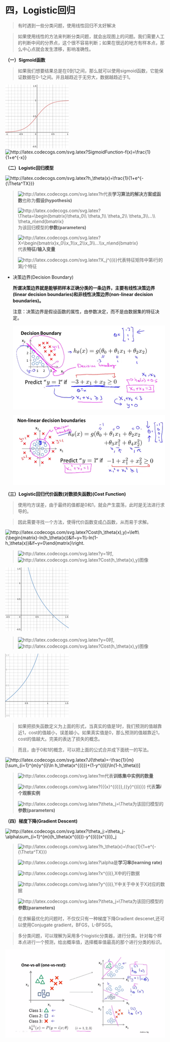 # 四，Logistic回归

> 有时遇到一些分类问题，使用线性回归不太好解决

> 如果使用线性的方法来判断分类问题，就会出现图上的问题。我们需要人工的判断中间的分界点，这个很不容易判断；如果在很远的地方有样本点，那么中心点就会发生漂移，影响准确性。

**（一）Sigmoid函数**

> 如果我们想要结果总是在0到1之间，那么就可以使用sigmoid函数，它能保证数据在0-1之间。并且越趋近于无穷大，数据越趋近于1。

<img src="https://raw.githubusercontent.com/hoshiki-elmea/MachineLearning-AndrewNG-NoteBook/main/Images/sigfmoid-graph.jpg?raw=true" style="zoom:25%;" />

<img  src="http://latex.codecogs.com/svg.latex?SigmoidFunction-f(x)=\frac{1}{1&plus;e^{-x}}"   title="http://latex.codecogs.com/svg.latex?SigmoidFunction-f(x)=\frac{1}{1+e^{-x}}"  />

**（二）Logistic回归模型**

<img  src="http://latex.codecogs.com/svg.latex?h_\theta(x)=\frac{1}{1&plus;e^{-{\Theta^TX}}}"   title="http://latex.codecogs.com/svg.latex?h_\theta(x)=\frac{1}{1+e^{-{\Theta^TX}}}"  />

> <img src="http://latex.codecogs.com/svg.latex?h" title="http://latex.codecogs.com/svg.latex?h" />代表**学习算法的解决方案或函数**也称为**假设(hypothesis)**
>
> <img  src="http://latex.codecogs.com/svg.latex?\Theta=\begin{bmatrix}\theta_0\\&space;\theta_1\\&space;\theta_2\\&space;\theta_3\\...\\&space;\theta_n\end{bmatrix}"   title="http://latex.codecogs.com/svg.latex?\Theta=\begin{bmatrix}\theta_0\\  \theta_1\\ \theta_2\\ \theta_3\\...\\ \theta_n\end{bmatrix}" />为该回归模型的**参数(parameters)**
>
> <img  src="http://latex.codecogs.com/svg.latex?X=\begin{bmatrix}x_0\\x_1\\x_2\\x_3\\...\\x_n\end{bmatrix}"   title="http://latex.codecogs.com/svg.latex?X=\begin{bmatrix}x_0\\x_1\\x_2\\x_3\\...\\x_n\end{bmatrix}"  />代表**特征/输入变量**
>
> <img src="http://latex.codecogs.com/svg.latex?X_j^{(i)}" title="http://latex.codecogs.com/svg.latex?X_j^{(i)}" />代表特征矩阵中第i行的第j个特征

* 决策边界(Decision Boundary)

  **所谓决策边界就是能够把样本正确分类的一条边界，主要有线性决策边界(linear decision boundaries)和非线性决策边界(non-linear decision boundaries)。**

  注意：决策边界是假设函数的属性，由参数决定，而不是由数据集的特征决定。

  ![线性决策边界](https://raw.githubusercontent.com/hoshiki-elmea/MachineLearning-AndrewNG-NoteBook/main/Images/linear_decision_boundaries.jpg)

  ![非线性决策边界](https://raw.githubusercontent.com/hoshiki-elmea/MachineLearning-AndrewNG-NoteBook/main/Images/Non_linear_decision_boundaries.jpg)

**（三）Logistic回归代价函数(对数损失函数)(Cost Function)**

> 使用均方误差，由于最终的值都是0和1，就会产生震荡，此时是无法进行求导的。

> 因此需要寻找一个方法，使得代价函数变成凸函数，从而易于求解。

<img  src="http://latex.codecogs.com/svg.latex?Cost(h_\theta(x),y)=\left\{\begin{matrix}-ln(h_\theta(x))&if~y=1\\-ln(1-h_\theta(x))&if~y=0\end{matrix}\right."   title="http://latex.codecogs.com/svg.latex?Cost(h_\theta(x),y)=\left\{\begin{matrix}-ln(h_\theta(x))&if~y=1\\-ln(1-h_\theta(x))&if~y=0\end{matrix}\right."  />

> <img src="http://latex.codecogs.com/svg.latex?y=1" title="http://latex.codecogs.com/svg.latex?y=1" />时,<img src="http://latex.codecogs.com/svg.latex?Cost(h_\theta(x),y)"  title="http://latex.codecogs.com/svg.latex?Cost(h_\theta(x),y)" />图像

<img src="https://raw.githubusercontent.com/hoshiki-elmea/MachineLearning-AndrewNG-NoteBook/main/Images/Cost_y%3D1-graph.jpg" style="zoom:25%;" />

><img src="http://latex.codecogs.com/svg.latex?y=0" title="http://latex.codecogs.com/svg.latex?y=0" />时,<img src="http://latex.codecogs.com/svg.latex?Cost(h_\theta(x),y)"  title="http://latex.codecogs.com/svg.latex?Cost(h_\theta(x),y)" />图像

<img src="https://raw.githubusercontent.com/hoshiki-elmea/MachineLearning-AndrewNG-NoteBook/main/Images/Cost_y%3D0-graph.jpg" style="zoom:25%;" />

> 如果把损失函数定义为上面的形式，当真实的值是1时，我们预测的值越靠近1，cost的值越小，误差越小。如果真实值是0，那么预测的值越靠近1，cost的值越大。完美的表达了损失的概念。

> 而且，由于0和1的概念，可以把上面的公式合并成下面统一的写法。

<img  src="http://latex.codecogs.com/svg.latex?J(\theta)=-\frac{1}{m}[\sum_{i=1}^{m}y^{i}\ln&space;h_\theta(x^{(i)})&plus;(1-y^{(i)}\ln(1-h_\theta))]"   title="http://latex.codecogs.com/svg.latex?J(\theta)=-\frac{1}{m}[\sum_{i=1}^{m}y^{i}\ln  h_\theta(x^{(i)})+(1-y^{(i)}\ln(1-h_\theta))]" />

><img src="http://latex.codecogs.com/svg.latex?m" title="http://latex.codecogs.com/svg.latex?m" />代表**训练集中实例的数量**
>
><img  src="http://latex.codecogs.com/svg.latex?({{x}^{(i)}},{{y}^{(i)}})"  title="http://latex.codecogs.com/svg.latex?({{x}^{(i)}},{{y}^{(i)}})"  /> 代表**第$i$ 个观察实例**
>
><img src="http://latex.codecogs.com/svg.latex?\theta_j=\Theta"  title="http://latex.codecogs.com/svg.latex?\theta_j=\Theta" />为该回归模型的**参数(parameters)**

**（四）梯度下降(Gradient Descent)**

<img  src="http://latex.codecogs.com/svg.latex?\theta_j:=\theta_j-\alpha\sum_{i=1}^{m}(h_\theta(x^{(i)})-y^{(i)})x^{(i)}_j"   title="http://latex.codecogs.com/svg.latex?\theta_j:=\theta_j-\alpha\sum_{i=1}^{m}(h_\theta(x^{(i)})-y^{(i)})x^{(i)}_j"  />

> <img  src="http://latex.codecogs.com/svg.latex?h_\theta(x)=\frac{1}{1&plus;e^{-{\Theta^TX}}}"   title="http://latex.codecogs.com/svg.latex?h_\theta(x)=\frac{1}{1+e^{-{\Theta^TX}}}"  />
>
> <img src="http://latex.codecogs.com/svg.latex?\alpha&space;" title="http://latex.codecogs.com/svg.latex?\alpha " />是**学习率(learning rate)**
>
> <img src="http://latex.codecogs.com/svg.latex?x^{(i)},X" title="http://latex.codecogs.com/svg.latex?x^{(i)},X" />中的行数据
>
> <img src="http://latex.codecogs.com/svg.latex?y^{(i)},Y" title="http://latex.codecogs.com/svg.latex?y^{(i)},Y" />中关于中关于X对应的数据
>
> <img src="http://latex.codecogs.com/svg.latex?\theta_j=\Theta"  title="http://latex.codecogs.com/svg.latex?\theta_j=\Theta" />为该回归模型的**参数(parameters)**

> 在求解最优化的问题时，不仅仅只有一种梯度下降Gradient descenet,还可以使用Conjugate gradient，BFGS，L-BFSGS。

> 多分类问题，可以理解为采用多个logistic分类器，进行分类。针对每个样本点进行一个预测，给出概率值，选择概率值最高的那个进行分类的标识。

<img src="https://raw.githubusercontent.com/hoshiki-elmea/MachineLearning-AndrewNG-NoteBook/main/Images/One_vs_all.jpg"  />

